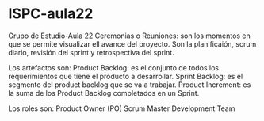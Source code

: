 # ISPC-aula22
Grupo de Estudio-Aula 22
Ceremonias o Reuniones: son los momentos en que se permite visualizar ell avance del proyecto. Son la planificaión, scrum diario, revisión del sprint y retrospectiva del sprint.

Los artefactos son: 
Product Backlog: es el conjunto de todos los requerimientos que tiene el producto a desarrollar.
Sprint Backlog: es el segmento del product backlog que se va a trabajar.
Product Increment: es la suma de los Product Backlog completados en un Sprint.

Los roles son:
Product Owner (PO)
Scrum Master
Development Team

